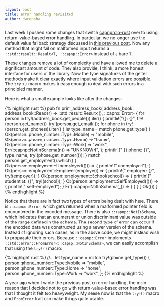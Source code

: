 ```yaml
---
layout: post
title: error handling revisited
author: dwrensha
---
```



Last week I pushed some changes that
switch [capnproto-rust](https://www.github.com/dwrensha/capnproto-rust)
over to using return-value-based error handling.
In particular, we no longer use the
default value fallback strategy discussed in
[this previous post]({{site.baseurl}}/2014/04/06/error-handling.html).
Now any method that might fail on malformed
input returns a `::std::result::Result<T, ::capnp::Error>`
instead of a bare `T`.

These changes remove a lot of complexity and
have allowed me to delete a significant amount of code.
They also provide, I think, a more honest interface for
users of the library.
Now the type signatures of the getter methods
make it clear exactly where input validation errors
are possible.
The `try!()` macro makes it easy enough to deal
with such errors in a principled manner.

Here is what a small example looks like after the changes:

{% highlight rust %}
pub fn print_address_book(
        address_book: address_book::Reader)
        -> ::std::result::Result<(), ::capnp::Error>
{
    for person in try!(address_book.get_people()).iter() {
        println!("{}: {}", try!(person.get_name()),
                           try!(person.get_email()));
        for phone in try!(person.get_phones()).iter() {
            let type_name = match phone.get_type() {
                Ok(person::phone_number::Type::Mobile) => "mobile",
                Ok(person::phone_number::Type::Home) => "home",
                Ok(person::phone_number::Type::Work) => "work",
                Err(::capnp::NotInSchema(n)) => "UNKNOWN",
            };
            println!("  {} phone: {}",
                     type_name, try!(phone.get_number()));
        }
        match person.get_employment().which() {
            Ok(person::employment::Unemployed(())) => {
                println!("  unemployed");
            }
            Ok(person::employment::Employer(employer)) => {
               println!("  employer: {}", try!(employer));
            }
            Ok(person::employment::School(school)) => {
                println!("  student at: {}", try!(school));
            }
            Ok(person::employment::SelfEmployed(())) => {
                println!("  self-employed");
            }
            Err(::capnp::NotInSchema(_)) => { }
        }
    }
    Ok(())
}
{% endhighlight %}


Notice that there are in fact two types of errors being dealt with here.
There is `::capnp::Error`, which gets returned
when a malformed pointer field is encountered in the encoded message.
There is also `::capnp::NotInSchema`, which indicates that
an enumerant or union discriminant value was
outside of the range defined in the schema.
The second type of error can occur if
the encoded data was constructed using a newer version of the schema.
Instead of ignoring such cases, as in the above code, we might instead
wish to propagate their errors.
Because `::capnp::Error` implements `::std::error::FromError<::capnp::NotInSchema>`,
we can easily accomplish that using the `try!()` macro:

{% highlight rust %}
            //...
            let type_name = match try!(phone.get_type()) {
                person::phone_number::Type::Mobile => "mobile",
                person::phone_number::Type::Home => "home",
                person::phone_number::Type::Work => "work",
            };
{% endhighlight %}


A year ago when I wrote the previous post on error handling,
the main reason that I decided not to go with return-value-based
error handling was that I thought it felt too heavyweight.
My sense now is that the `try!()` macro and `FromError` trait
can make things quite usable.
